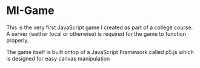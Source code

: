 # MI-Game

This is the very first JavaScript game I created as part of a college course.
A server (wether local or otherwise) is required for the game to function properly.

The game itself is built ontop of a JavaScript Framework called p5.js which is designed for easy canvas manipulation
